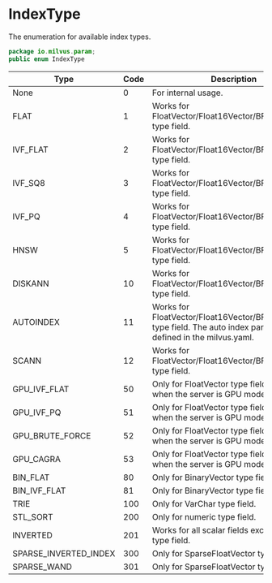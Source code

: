 # IndexType

The enumeration for available index types.

```java
package io.milvus.param;
public enum IndexType
```

|  **Type**              |  **Code** |  **Description**                                                                                                          |
| ---------------------- | --------- | ------------------------------------------------------------------------------------------------------------------------- |
|  None                  |  0        |  For internal usage.                                                                                                      |
|  FLAT<br/>          |  1        |  Works for FloatVector/Float16Vector/BFloat16Vector type field.                                                           |
|  IVF_FLAT              |  2        |  Works for FloatVector/Float16Vector/BFloat16Vector type field.                                                           |
|  IVF_SQ8               |  3        |  Works for FloatVector/Float16Vector/BFloat16Vector type field.                                                           |
|  IVF_PQ                |  4        |  Works for FloatVector/Float16Vector/BFloat16Vector type field.                                                           |
|  HNSW                  |  5        |  Works for FloatVector/Float16Vector/BFloat16Vector type field.                                                           |
|  DISKANN<br/>       |  10       |  Works for FloatVector/Float16Vector/BFloat16Vector type field.                                                           |
|  AUTOINDEX             |  11       |  Works for FloatVector/Float16Vector/BFloat16Vector type field. The auto index parameters are defined in the milvus.yaml. |
|  SCANN                 |  12       |  Works for FloatVector/Float16Vector/BFloat16Vector type field.                                                           |
|  GPU_IVF_FLAT          |  50       |  Only for FloatVector type field. Only works when the server is GPU mode.                                                 |
|  GPU_IVF_PQ            |  51       |  Only for FloatVector type field. Only works when the server is GPU mode.                                                 |
|  GPU_BRUTE_FORCE       |  52       |  Only for FloatVector type field. Only works when the server is GPU mode.                                                 |
|  GPU_CAGRA             |  53       |  Only for FloatVector type field. Only works when the server is GPU mode.                                                 |
|  BIN_FLAT              |  80       |  Only for BinaryVector type field.                                                                                        |
|  BIN_IVF_FLAT          |  81       |  Only for BinaryVector type field.                                                                                        |
|  TRIE                  |  100      |  Only for VarChar type field.                                                                                             |
|  STL_SORT              |  200      |  Only for numeric type field.                                                                                             |
|  INVERTED              |  201      |  Works for all scalar fields except JSON type field.                                                                      |
|  SPARSE_INVERTED_INDEX |  300      |  Only for SparseFloatVector type field.<br/>                                                                           |
|  SPARSE_WAND           |  301      |  Only for SparseFloatVector type field.                                                                                   |